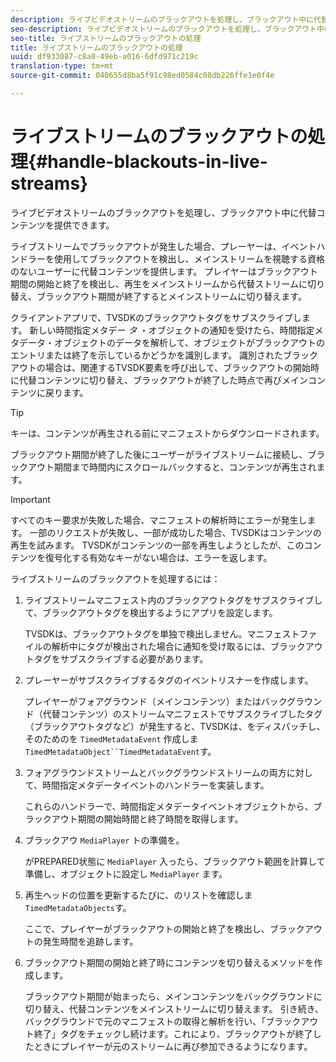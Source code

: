 ```yaml
---
description: ライブビデオストリームのブラックアウトを処理し、ブラックアウト中に代替コンテンツを提供できます。
seo-description: ライブビデオストリームのブラックアウトを処理し、ブラックアウト中に代替コンテンツを提供できます。
seo-title: ライブストリームのブラックアウトの処理
title: ライブストリームのブラックアウトの処理
uuid: df933087-c8a8-49eb-a016-6dfd971c219c
translation-type: tm+mt
source-git-commit: 040655d8ba5f91c98ed0584c08db226ffe1e0f4e

---
```



# ライブストリームのブラックアウトの処理{#handle-blackouts-in-live-streams}

ライブビデオストリームのブラックアウトを処理し、ブラックアウト中に代替コンテンツを提供できます。

ライブストリームでブラックアウトが発生した場合、プレーヤーは、イベントハンドラーを使用してブラックアウトを検出し、メインストリームを視聴する資格のないユーザーに代替コンテンツを提供します。 プレイヤーはブラックアウト期間の開始と終了を検出し、再生をメインストリームから代替ストリームに切り替え、ブラックアウト期間が終了するとメインストリームに切り替えます。

クライアントアプリで、TVSDKのブラックアウトタグをサブスクライブします。 新しい時間指定メタデー *タ* ・オブジェクトの通知を受けたら、時間指定メタデータ・オブジェクトのデータを解析して、オブジェクトがブラックアウトのエントリまたは終了を示しているかどうかを識別します。 識別されたブラックアウトの場合は、関連するTVSDK要素を呼び出して、ブラックアウトの開始時に代替コンテンツに切り替え、ブラックアウトが終了した時点で再びメインコンテンツに戻ります。

>[!TIP]
>
>キーは、コンテンツが再生される前にマニフェストからダウンロードされます。

ブラックアウト期間が終了した後にユーザーがライブストリームに接続し、ブラックアウト期間まで時間内にスクロールバックすると、コンテンツが再生されます。

>[!IMPORTANT]
>
>すべてのキー要求が失敗した場合、マニフェストの解析時にエラーが発生します。 一部のリクエストが失敗し、一部が成功した場合、TVSDKはコンテンツの再生を試みます。 TVSDKがコンテンツの一部を再生しようとしたが、このコンテンツを復号化する有効なキーがない場合は、エラーを返します。

ライブストリームのブラックアウトを処理するには：

1. ライブストリームマニフェスト内のブラックアウトタグをサブスクライブして、ブラックアウトタグを検出するようにアプリを設定します。

   TVSDKは、ブラックアウトタグを単独で検出しません。マニフェストファイルの解析中にタグが検出された場合に通知を受け取るには、ブラックアウトタグをサブスクライブする必要があります。
1. プレーヤーがサブスクライブするタグのイベントリスナーを作成します。

   プレイヤーがフォアグラウンド（メインコンテンツ）またはバックグラウンド（代替コンテンツ）のストリームマニフェストでサブスクライブしたタグ（ブラックアウトタグなど）が発生すると、TVSDKは、をディスパッチし、そのためのを `TimedMetadataEvent` 作成しま `TimedMetadataObject``TimedMetadataEvent`す。
1. フォアグラウンドストリームとバックグラウンドストリームの両方に対して、時間指定メタデータイベントのハンドラーを実装します。

   これらのハンドラーで、時間指定メタデータイベントオブジェクトから、ブラックアウト期間の開始時間と終了時間を取得します。
1. ブラックアウ `MediaPlayer` トの準備を。

   がPREPARED状態に `MediaPlayer` 入ったら、ブラックアウト範囲を計算して準備し、オブジェクトに設定し `MediaPlayer` ます。

1. 再生ヘッドの位置を更新するたびに、のリストを確認しま `TimedMetadataObjects`す。

   ここで、プレイヤーがブラックアウトの開始と終了を検出し、ブラックアウトの発生時間を追跡します。

1. ブラックアウト期間の開始と終了時にコンテンツを切り替えるメソッドを作成します。

   ブラックアウト期間が始まったら、メインコンテンツをバックグラウンドに切り替え、代替コンテンツをメインストリームに切り替えます。 引き続き、バックグラウンドで元のマニフェストの取得と解析を行い、「ブラックアウト終了」タグをチェックし続けます。これにより、ブラックアウトが終了したときにプレイヤーが元のストリームに再び参加できるようになります。

